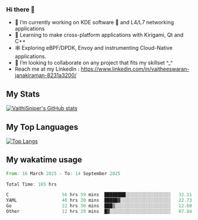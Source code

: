 ### Hi there 👋

- 🔭 I’m currently working on KDE software 💓 and L4/L7 networking applications 
- 📖 Learning to make cross-platform applications with Kirigami, Qt and C++
- 🕸️ Exploring eBPF/DPDK, Envoy and instrumenting Cloud-Native applications. 
- 👯 I’m looking to collaborate on any project that fits my skillset ^_^
- Reach me at my LinkedIn : https://www.linkedin.com/in/vaitheeswaran-janakiraman-8231a3200/

## My Stats
[![VaithiSniper's GitHub stats](https://github-readme-stats.vercel.app/api?username=VaithiSniper&hide=stars&theme=radical)](https://github.com/anuraghazra/github-readme-stats)

## My Top Languages

[![Top Langs](https://github-readme-stats.vercel.app/api/top-langs/?username=VaithiSniper&layout=compact)](https://github.com/anuraghazra/github-readme-stats)

## My wakatime usage

<!--START_SECTION:waka-->

```rust
From: 16 March 2025 - To: 14 September 2025

Total Time: 165 hrs

C                    56 hrs 59 mins  ████████░░░░░░░░░░░░░░░░░   32.11 %
YAML                 40 hrs 20 mins  █████▓░░░░░░░░░░░░░░░░░░░   22.73 %
Go                   22 hrs 30 mins  ███▒░░░░░░░░░░░░░░░░░░░░░   12.68 %
Other                12 hrs 29 mins  █▓░░░░░░░░░░░░░░░░░░░░░░░   07.04 %
```

<!--END_SECTION:waka-->
